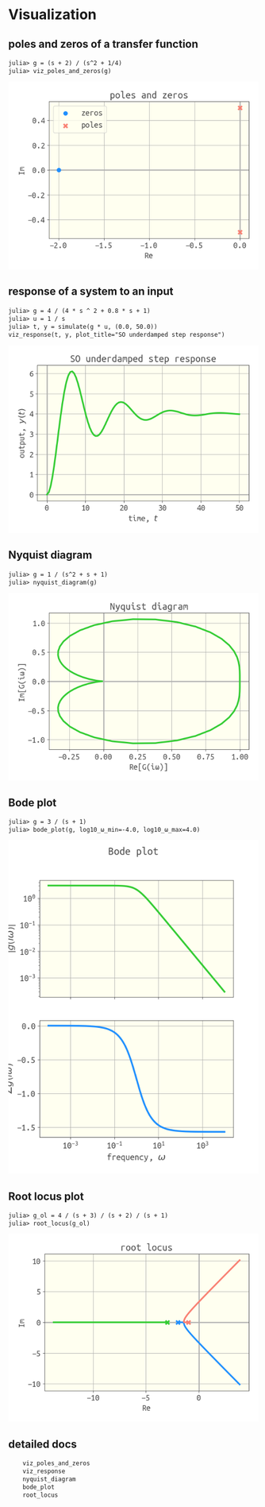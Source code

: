 # Visualization

## poles and zeros of a transfer function

```
julia> g = (s + 2) / (s^2 + 1/4)
julia> viz_poles_and_zeros(g)
```

![](example_poles_and_zeros.png)

## response of a system to an input

```
julia> g = 4 / (4 * s ^ 2 + 0.8 * s + 1)
julia> u = 1 / s
julia> t, y = simulate(g * u, (0.0, 50.0))
viz_response(t, y, plot_title="SO underdamped step response")
```

![](example_response.png)

## Nyquist diagram

```
julia> g = 1 / (s^2 + s + 1)
julia> nyquist_diagram(g)
```

![](example_nyquist.png)

## Bode plot

```
julia> g = 3 / (s + 1)
julia> bode_plot(g, log10_ω_min=-4.0, log10_ω_max=4.0)
```

![](example_bode.png)

## Root locus plot

```
julia> g_ol = 4 / (s + 3) / (s + 2) / (s + 1)
julia> root_locus(g_ol)
```

![](example_root_locus.png)

## detailed docs

```@docs
    viz_poles_and_zeros
    viz_response
    nyquist_diagram
    bode_plot
    root_locus
```
